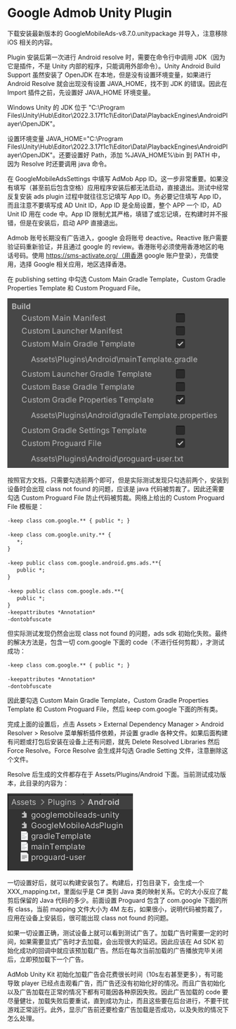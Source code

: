 # Google Admob Unity Plugin

下载安装最新版本的 GoogleMobileAds-v8.7.0.unitypackage 并导入，注意移除 iOS 相关的内容。

Plugin 安装后第一次进行 Android resolve 时，需要在命令行中调用 JDK（因为它是插件，不是 Unity 内部的程序，只能调用外部命令）。Unity Android Build Support 虽然安装了 OpenJDK 在本地，但是没有设置环境变量，如果进行 Android Resolve 就会出现没有设置 JAVA_HOME，找不到 JDK 的错误。因此在 Import 插件之前，先设置好 JAVA_HOME 环境变量。

Windows Unity 的 JDK 位于 "C:\Program Files\Unity\Hub\Editor\2022.3.17f1c1\Editor\Data\PlaybackEngines\AndroidPlayer\OpenJDK"。

设置环境变量 JAVA_HOME="C:\Program Files\Unity\Hub\Editor\2022.3.17f1c1\Editor\Data\PlaybackEngines\AndroidPlayer\OpenJDK"。还要设置好 Path，添加 %JAVA_HOME%\bin 到 PATH 中，因为 Resolve 时还要调用 java 命令。

在 GoogleMobileAdsSettings 中填写 AdMob App ID。这一步非常重要。如果没有填写（甚至前后包含空格）应用程序安装后都无法启动，直接退出。测试中经常反复安装 ads plugin 过程中就往往忘记填写 App ID。务必要记住填写 App ID，而且注意不要填写成 AD Unit ID，App ID 是全局设置，整个 APP 一个 ID，AD Unit ID 用在 code 中。App ID 限制尤其严格，填错了或忘记填，在构建时并不报错，但是在安装后，启动 APP 直接退出。

Admob 账号长期没有广告进入，google 会将账号 deactive。Reactive 账户需要验证码重新验证，并且通过 google 的 review。香港账号必须使用香港地区的电话号码。使用 https://sms-activate.org/（用香港 google 账户登录），充值使用，选择 Google 相关应用，地区选择香港。

在 publishing setting 中勾选 Custom Main Gradle Template，Custom Gradle Properties Template 和 Custom Proguard File。

![AdMob_Gradle_Setting](images/AdMob_Gradle_Setting.png)

按照官方文档，只需要勾选前两个即可，但是实际测试发现只勾选前两个，安装到设备时会出现 class not found 的问题，应该是 java 代码被剪裁了。因此还需要勾选 Custom Proguard File 防止代码被剪裁。网络上给出的 Custom Proguard File 模板是：

```
-keep class com.google.** { public *; }

-keep class com.google.unity.** {
   *;
}

-keep public class com.google.android.gms.ads.**{
   public *;
}

-keep public class com.google.ads.**{
   public *;
}
-keepattributes *Annotation*
-dontobfuscate
```

但实际测试发现仍然会出现 class not found 的问题，ads sdk 初始化失败。最终的解决方法是，包含一切 com.google 下面的 code（不进行任何剪裁），才测试成功：

```
-keep class com.google.** { public *; }

-keepattributes *Annotation*
-dontobfuscate
```

因此要勾选 Custom Main Gradle Template，Custom Gradle Properties Template 和 Custom Proguard File，然后 keep com.google 下面的所有类。


完成上面的设置后，点击 Assets > External Dependency Manager > Android Resolver > Resolve 菜单解析插件依赖，并设置 gradle 各种文件。如果后面构建有问题或打包后安装在设备上还有问题，就先 Delete Resolved Libraries 然后 Force Resolve。Force Resolve 会生成并勾选 Gradle Setting 文件，注意删除这个文件。

Resolve 后生成的文件都存在于 Assets/Plugins/Android 下面。当前测试成功版本，此目录的内容为：

![AdMob_Plugin_Android_Folder](images/AdMob_Plugin_Android_Folder.png)

一切设置好后，就可以构建安装包了。构建后，打包目录下，会生成一个 XXX_mapping.txt，里面似乎是 C# 类到 Java 类的映射关系。它的大小反应了裁剪后保留的 Java 代码的多少。前面设置 Proguard 包含了 com.google 下面的所有 class，当前 mapping 文件大小为 4M 左右，如果很小，说明代码被剪裁了，应用在设备上安装后，很可能出现 class not found 的问题。

如果一切设置正确，测试设备上就可以看到测试广告了。加载广告时需要一定的时间，如果需要显式广告时才去加载，会出现很大的延迟。因此应该在 Ad SDK 初始化成功的回调中就应该预加载广告。然后在每次当前加载的广告播放完毕关闭后，立即预加载下一个广告。

AdMob Unity Kit 初始化加载广告会花费很长时间（10s左右甚至更多），有可能导致 player 已经点击观看广告，而广告还没有初始化好的情况。而且广告初始化以及广告加载在正常的情况下都有可能因各种原因失败。因此广告加载的 code 要尽量健壮，加载失败后要重试，直到成功为止，而且这些要在后台进行，不要干扰游戏正常运行。此外，显示广告前还要检查广告加载是否成功，以及失败的情况下怎么处理。

